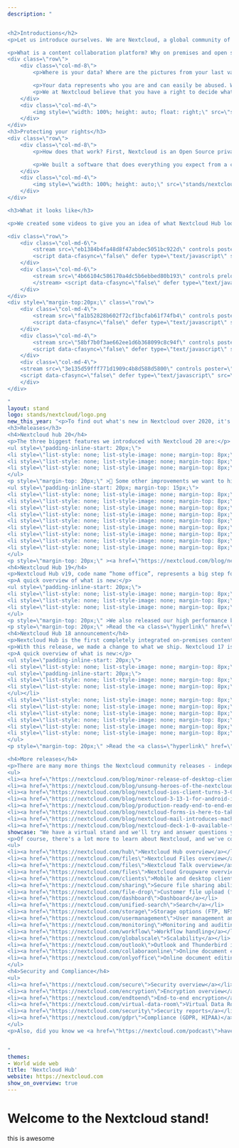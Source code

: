```yaml
---
description: "


<h2>Introductions</h2>
<p>Let us introduce ourselves. We are Nextcloud, a global community of thousands of contributors developing Nextcloud Hub - a open source, on premises content collaboration platform.</p>

<p>What is a content collaboration platform? Why on premises and open source? Let's answer that with a question!</p>
<div class=\"row\">
    <div class=\"col-md-8\">
        <p>Where is your data? Where are the pictures from your last vacation on the beach, where is your contact list, where are the last chats you had with your loved ones? Who has access to that data, who can see it, who can download it, who can modify or delete it? Do you trust the services you use to take care of your data?

        <p>Your data represents who you are and can easily be abused. We want this to change.</p>
        <p>We at Nextcloud believe that you have a right to decide what happens with your data. We believe that you should be able to have as much control as possible on what belongs to no one else but you.</p>
    </div>
    <div class=\"col-md-4\">
        <img style=\"width: 100%; height: auto; float: right;\" src=\"stands/nextcloud/who_owns_your_data.gif\">
    </div>
</div>
<h3>Protecting your rights</h3>
<div class=\"row\">
    <div class=\"col-md-8\">
        <p>How does that work? First, Nextcloud is an Open Source private cloud software, which means that anyone can read the code, and make sure it keeps your data safe. And second, at Nextcloud, we don't force you to pick our own infrastructure or servers like the big famous public clouds do. You can run Nextcloud yourself, at home or in a data center on rented space. You can buy ready-to-go devices with Nextcloud or pick a provider who rents out space to you!</p>

        <p>We built a software that does everything you expect from a cloud - from syncing and sharing files to editing documents, storing passwords, calendars and bookmarks and reading mail. But YOU decide where the data is and who has access!</p>
    </div>
    <div class=\"col-md-4\">
        <img style=\"width: 100%; height: auto;\" src=\"stands/nextcloud/dashboard.png\">
    </div>
</div>

<h3>What it looks like</h3>

<p>We created some videos to give you an idea of what Nextcloud Hub looks like!</p>

<div class=\"row\">
    <div class=\"col-md-6\">
        <stream src=\"eb1384b4fa48d8f47abdec5051bc922d\" controls poster=\"https://nextcloud.com/wp-content/themes/next/assets/img/features/hub-video.png\"></stream>
        <script data-cfasync=\"false\" defer type=\"text/javascript\" src=\"https://embed.videodelivery.net/embed/r4xu.fla9.latest.js?video=eb1384b4fa48d8f47abdec5051bc922d\"></script>
    </div>
    <div class=\"col-md-6\">
        <stream src=\"4b66104c586170a4dc5b6ebbed80b193\" controls preload poster=\"https://nextcloud.com/wp-content/themes/next//assets/img/features/homeoffice-video.png\">
        </stream> <script data-cfasync=\"false\" defer type=\"text/javascript\" src=\"https://embed.videodelivery.net/embed/r4xu.fla9.latest.js?video=4b66104c586170a4dc5b6ebbed80b193\"></script>
    </div>
</div>
<div style=\"margin-top:20px;\" class=\"row\">
    <div class=\"col-md-4\">
        <stream src=\"fa1b52828b602f72cf1bcfab61f74fb4\" controls poster=\"https://nextcloud.com/wp-content/themes/next/assets/img/features/files-video.png\"></stream>
        <script data-cfasync=\"false\" defer type=\"text/javascript\" src=\"https://embed.videodelivery.net/embed/r4xu.fla9.latest.js?video=fa1b52828b602f72cf1bcfab61f74fb4\"></script>
    </div>
    <div class=\"col-md-4\">
        <stream src=\"58bf7b0f3ae662ee1d6b368099c8c94f\" controls poster=\"https://nextcloud.com/wp-content/themes/next/assets/img/features/talk-video.png\"></stream>
        <script data-cfasync=\"false\" defer type=\"text/javascript\" src=\"https://embed.videodelivery.net/embed/r4xu.fla9.latest.js?video=58bf7b0f3ae662ee1d6b368099c8c94f\"></script>
    </div>
    <div class=\"col-md-4\">
    <stream src=\"3e135d59fff771d1909c4b8d588d5800\" controls poster=\"https://nextcloud.com/wp-content/themes/next/assets/img/features/groupware-video.png\"></stream>
    <script data-cfasync=\"false\" defer type=\"text/javascript\" src=\"https://embed.videodelivery.net/embed/r4xu.fla9.latest.js?video=3e135d59fff771d1909c4b8d588d5800\"></script>
    </div>
</div>

"
layout: stand
logo: stands/nextcloud/logo.png
new_this_year: "<p>To find out what's new in Nextcloud over 2020, it's probably best to check out our talk on that subject. But we'll also happily share some basics here.</p>
<h3>Releases</h3>
<h4>Nextcloud hub 20</h4>
<p>The three biggest features we introduced with Nextcloud 20 are:</p>
<ul style=\"padding-inline-start: 20px;\">
<li style=\"list-style: none; list-style-image: none; margin-top: 8px;\">🏁 Our new dashboard provides a great starting point for the day with over a dozen widgets ranging from Twitter and Github to Moodle and Zammad already available</li>
<li style=\"list-style: none; list-style-image: none; margin-top: 8px;\">🔍 Search was unified, bringing search results of Nextcloud apps as well as external services like Gitlab, Jira and Discourse in one place</li>
<li style=\"list-style: none; list-style-image: none; margin-top: 8px;\">🗨 Talk introduced bridging to other platforms including MS Teams, Slack, IRC, Matrix and a dozen others</li>
</ul>
<p style=\"margin-top: 20px;\" >👾 Some other improvements we want to highlight include:</p>
<ul style=\"padding-inline-start: 20px; margin-top: 15px;\">
<li style=\"list-style: none; list-style-image: none; margin-top: 8px;\">📢 Notifications and Activities were brought together, making sure you won’t miss anything important</li>
<li style=\"list-style: none; list-style-image: none; margin-top: 8px;\">🟢 We added a ‘status’ setting so you can communicate to other users what you are up to</li>
<li style=\"list-style: none; list-style-image: none; margin-top: 8px;\">🗨 Talk also brings dashboard and search integration, emoji picker, upload view, camera and microphone settings, mute and more</li>
<li style=\"list-style: none; list-style-image: none; margin-top: 8px;\">📅 Calendar integrates in dashboard and search, introduced a list view and design improvements</li>
<li style=\"list-style: none; list-style-image: none; margin-top: 8px;\">📫 Mail introduces threaded view, mailbox management and more</li>
<li style=\"list-style: none; list-style-image: none; margin-top: 8px;\">🗂 Deck integrates with dashboard and search, introduces Calendar integration, modal view for card editing and series of smaller improvements</li>
<li style=\"list-style: none; list-style-image: none; margin-top: 8px;\">↕ Flow adds push notification and webhooks so other web apps can easily integrate with Nextcloud</li>
<li style=\"list-style: none; list-style-image: none; margin-top: 8px;\">🗒 Text introduced direct linking to files in Nextcloud</li>
<li style=\"list-style: none; list-style-image: none; margin-top: 8px;\">🗄 Files lets you add a description to public link shares</li>
</ul>
<p style=\"margin-top: 20px;\" ><a href=\"https://nextcloud.com/blog/nextcloud-hub-20-debuts-dashboard-unifies-search-and-notifications-integrates-with-other-technologies/\">Read the full announcement on our blog.</a></p>
<h4>Nextcloud Hub 19</h4>
<p>Nextcloud Hub v19, code name “home office”, represents a big step forward for remote collaboration in teams. This release brought document collaboration to video chats, introduced password-less login and improves performance.</p>
<p>A quick overview of what is new:</p>
<ul style=\"padding-inline-start: 20px;\">
<li style=\"list-style: none; list-style-image: none; margin-top: 8px;\">🔒 password-less authentication and many other security measures</li>
<li style=\"list-style: none; list-style-image: none; margin-top: 8px;\">📝 Talk 9 with built-in office document editing courtesy of Collabora, a grid view & more</li>
<li style=\"list-style: none; list-style-image: none; margin-top: 8px;\">🚀 MUCH improved performance, 📆 Deck integration in Calendar, 🙇 guest account groups and more!</li>
</ul>
<p style=\"margin-top: 20px;\" >We also released our high performance back-end for Talk under an open source license and introduced improvements in Deck, Mail, Calendar and other apps.</p>
<p style=\"margin-top: 20px;\" >Read the <a class=\"hyperlink\" href=\"https://nextcloud.com/blog/nextcloud-hub-brings-productivity-to-home-office/\">release announcement</a> for more details.</p>
<h4>Nextcloud Hub 18 announcement</h4>
<p>Nextcloud Hub is the first completely integrated on-premises content collaboration platform on the market, ready for a new generation of users who expect seamless online collaboration capabilities out of the box.</p>
<p>With this release, we made a change to what we ship. Nextcloud 17 is now Nextcloud Hub 18. Nextcloud Hub comes with a number of new apps which get installed by default on installation (but not shipped as part of the tarball/zip).</p>
<p>A quick overview of what is new:</p>
<ul style=\"padding-inline-start: 20px;\">
<li style=\"list-style: none; list-style-image: none; margin-top: 8px;\">📁 Files - features an improved sidebar, accepting internal shares &amp; folder owner transfership
<ul style=\"padding-inline-start: 20px;\">
<li style=\"list-style: none; list-style-image: none; margin-top: 8px;\">🗃 Workspaces brings context to your folders, facilitating collaboration in one place.</li>
<li style=\"list-style: none; list-style-image: none; margin-top: 8px;\">🔏 File locking prevents conflicts editing shared files with others</li>
</ul></li>
<li style=\"list-style: none; list-style-image: none; margin-top: 8px;\">🤖 Flow - Brings extensive, easy to use workflow capabilities to Nextcloud. Automatically turn documents in PDFs, send messages to chat rooms and more!</li>
<li style=\"list-style: none; list-style-image: none; margin-top: 8px;\">📝 ONLYOFFICE - Built in ONLYOFFICE makes collaborative editing of Microsoft Office documents accessible to everyone</li>
<li style=\"list-style: none; list-style-image: none; margin-top: 8px;\">📸 Photos - A brand new image gallery makes finding, browsing and sharing your images easier than ever before.</li>
<li style=\"list-style: none; list-style-image: none; margin-top: 8px;\">📅 Calendar 2.0 - Calendar 2.0 books Talk meetings, brings busy view for meetings and resource booking and more</li>
<li style=\"list-style: none; list-style-image: none; margin-top: 8px;\">📩 Mail - Mail 1.0 recognizes itineraries, handles rich text mails and more</li>
<li style=\"list-style: none; list-style-image: none; margin-top: 8px;\">🗣 Talk - rewritten user interface brings message delivery notifications, circles support, message replies and flow integration</li>
</ul>
<p style=\"margin-top: 20px;\" >Read the <a class=\"hyperlink\" href=\"https://nextcloud.com/blog/the-new-standard-in-on-premises-team-collaboration-nextcloud-hub/\">release announcement</a> for more details.</p>

<h4>More releases</h4>
<p>There are many more things the Nextcloud community releases - independent but very cool apps like <a href\"https://twitter.com/Nextclouders/status/1349648706237325314\">Notes for Android</a> or the brand new <a href\"https://twitter.com/the_picrew/status/1349710415064944645\">Podcasts app</a>. And of course our mobile and desktop apps! Here some highlights from 2020.
<ul>
<li><a href=\"https://nextcloud.com/blog/minor-release-of-desktop-client-a-recap-of-2020-features-and-gifts-for-nextcloud-users/\">Desktop client 2020 recap</a></li>
<li><a href=\"https://nextcloud.com/blog/unsung-heroes-of-the-nextcloud-community-biswajit-das-developing-a-nextcloud-bookmarks-android-client/\">Nextcloud Bookmarks (author interview)</a></li>
<li><a href=\"https://nextcloud.com/blog/nextcloud-ios-client-turns-3-0-10-new-transfer-view-grid-view-recent-view-on-your-mobile-copy-pasting-between-different-users-and-more/\">Final iOS release of the year</a></li>
<li><a href=\"https://nextcloud.com/blog/nextcloud-3-13-1-for-android-is-out-plus-tips-about-auto-upload-for-existing-images-and-more/\">Final Android release of 2020</a></li>
<li><a href=\"https://nextcloud.com/blog/production-ready-end-to-end-encryption-and-new-user-interface-arrive-with-nextcloud-desktop-client-3-0/\">Did you know end-to-end encryption is now here?</a></li>
<li><a href=\"https://nextcloud.com/blog/nextcloud-forms-is-here-to-take-on-gafam/\">We released Nextcloud Forms to replace Google Forms.</a></li>
<li><a href=\"https://nextcloud.com/blog/nextcloud-mail-introduces-machine-learning-for-priority-inbox/\">Nextcloud Mail introduced a machine learning powered priority inbox</a></li>
<li><a href=\"https://nextcloud.com/blog/nextcloud-deck-1-0-available-today-plus-deck-for-android/\">Nextcloud Deck made it to 1.0!</a></li>"
showcase: "We have a virtual stand and we'll try and answer questions you have in the chat room. There's a talk about Nextcloud in 2020 and of course you can check the videos above.</p>
<p>Of course, there's a lot more to learn about Nextcloud, and we've collected some links for you to our website:</p>
<ul>
<li><a href=\"https://nextcloud.com/hub\">Nextcloud Hub overview</a></li>
<li><a href=\"https://nextcloud.com/files\">Nextcloud Files overview</a></li>
<li><a href=\"https://nextcloud.com/files\">Nextcloud Talk overview</a></li>
<li><a href=\"https://nextcloud.com/files\">Nextcloud Groupware overview</a></li>
<li><a href=\"https://nextcloud.com/clients\">Mobile and desktop clients</a></li>
<li><a href=\"https://nextcloud.com/sharing\">Secure file sharing abilities</a></li>
<li><a href=\"https://nextcloud.com/file-drop\">Customer file upload (file drop)</a></li>
<li><a href=\"https://nextcloud.com/dashboard\">Dashboard</a></li>
<li><a href=\"https://nextcloud.com/unified-search\">Search</a></li>
<li><a href=\"https://nextcloud.com/storage\">Storage options (FTP, NFS, Windows Network Drive, SharePoint and more)</a></li>
<li><a href=\"https://nextcloud.com/usermanagement\">User management and authentication (LDAP, SAML, 2FA)</a></li>
<li><a href=\"https://nextcloud.com/monitoring\">Monitoring and auditing</a></li>
<li><a href=\"https://nextcloud.com/workflow\">Workflow handling</a></li>
<li><a href=\"https://nextcloud.com/globalscale\">Scalability</a></li>
<li><a href=\"https://nextcloud.com/outlook\">Outlook and Thunderbird integration</a></li>
<li><a href=\"https://nextcloud.com/collaboraonline\">Online document editing with Collabora Online</a></li>
<li><a href=\"https://nextcloud.com/onlyoffice\">Online document editing with ONLYOFFICE</a></li>
</ul>
<h4>Security and Compliance</h4>
<ul>
<li><a href=\"https://nextcloud.com/secure\">Security overview</a></li>
<li><a href=\"https://nextcloud.com/encryption\">Encryption overview</a></li>
<li><a href=\"https://nextcloud.com/endtoend\">End-to-end encryption</a></li>
<li><a href=\"https://nextcloud.com/virtual-data-room\">Virtual Data Rooms</a></li>
<li><a href=\"https://nextcloud.com/security\">Security reports</a></li>
<li><a href=\"https://nextcloud.com/gdpr\">Compliance (GDPR, HIPAA)</a></li>
</ul>
<p>Also, did you know we <a href=\"https://nextcloud.com/podcast\">have a podcast?</a></p>


"
themes:
- World wide web
title: 'Nextcloud Hub'
website: https://nextcloud.com
show_on_overview: true
---
```


# Welcome to the Nextcloud stand!

this is awesome
